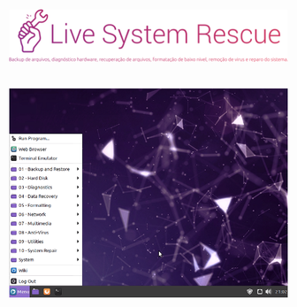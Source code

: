 <br>
<p align="center">
  <img width="" src="assets/logos/logo_lsr.png">
</p>

<br>

<p align="center">
  <img width="" src="assets/screenshots/desktop_menu.png">
</p>

<br>
